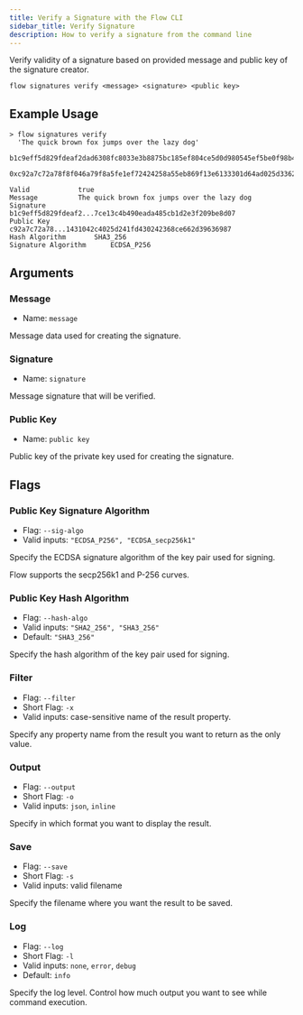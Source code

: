 ```yaml
---
title: Verify a Signature with the Flow CLI
sidebar_title: Verify Signature
description: How to verify a signature from the command line 
---
```


Verify validity of a signature based on provided message and public key of the signature creator.

```shell
flow signatures verify <message> <signature> <public key>
```

## Example Usage

```shell
> flow signatures verify 
  'The quick brown fox jumps over the lazy dog' 
  b1c9eff5d829fdeaf2dad6308fc8033e3b8875bc185ef804ce5d0d980545ef5be0f98b47afc979d12272d257ce13c4b490e431bfcada485cb1d2e3f209be8d07 
  0xc92a7c72a78f8f046a79f8a5fe1ef72424258a55eb869f13e6133301d64ad025d3362d5df9e7c82289637af1431042c4025d241fd430242368ce662d39636987

Valid 			 true
Message 		 The quick brown fox jumps over the lazy dog
Signature 		 b1c9eff5d829fdeaf2...7ce13c4b490eada485cb1d2e3f209be8d07
Public Key 		 c92a7c72a78...1431042c4025d241fd430242368ce662d39636987
Hash Algorithm 		 SHA3_256
Signature Algorithm 	 ECDSA_P256
```

## Arguments

### Message
- Name: `message`

Message data used for creating the signature.

### Signature
- Name: `signature`

Message signature that will be verified.

### Public Key
- Name: `public key`

Public key of the private key used for creating the signature. 

## Flags

### Public Key Signature Algorithm

- Flag: `--sig-algo`
- Valid inputs: `"ECDSA_P256", "ECDSA_secp256k1"`

Specify the ECDSA signature algorithm of the key pair used for signing.

Flow supports the secp256k1 and P-256 curves.

### Public Key Hash Algorithm

- Flag: `--hash-algo`
- Valid inputs: `"SHA2_256", "SHA3_256"`
- Default: `"SHA3_256"`

Specify the hash algorithm of the key pair used for signing. 

### Filter

- Flag: `--filter`
- Short Flag: `-x`
- Valid inputs: case-sensitive name of the result property.

Specify any property name from the result you want to return as the only value.

### Output

- Flag: `--output`
- Short Flag: `-o`
- Valid inputs: `json`, `inline`

Specify in which format you want to display the result.

### Save

- Flag: `--save`
- Short Flag: `-s`
- Valid inputs: valid filename

Specify the filename where you want the result to be saved.

### Log

- Flag: `--log`
- Short Flag: `-l`
- Valid inputs: `none`, `error`, `debug`
- Default: `info`

Specify the log level. Control how much output you want to see while command execution.




